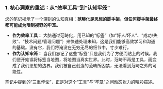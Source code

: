 
### 1. 核心洞察的重述：从“效率工具”到“认知牢笼”

您的笔记揭示了一个深刻的认知真相：**范畴化是思想的脚手架，但任何脚手架最终都可能成为限制视野的牢笼。**

*   **作为效率工具：** 大脑通过范畴化，用已知的“标签”（如“好人/坏人”、“成功/失败”、“技术问题/管理问题”）来快速处理未知，这是我们能够高效学习和沟通的基础。没有它，我们将淹没在无穷无尽的细节中，寸步难行。
*   **作为认知牢笼：** 当我们忘记了这些“标签”只是我们为了方便而贴上的时候，我们便开始误将标签当地图，将地图当真实世界。此时，范畴不再是工具，而变成了我们思想的边界。我们被自己创造的范畴所囚禁，无法看到范畴之外的可能性。

笔记中提到的“三重悖论”，正是对这个“工具”与“牢笼”之间动态张力的精彩描述。
